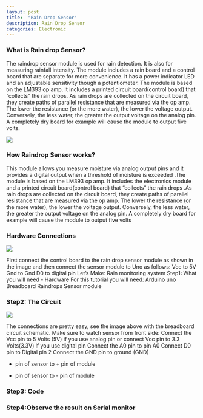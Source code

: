 ```yaml
---
layout: post
title:  "Rain Drop Sensor"
description: Rain Drop Sensor
categories: Electronic
---
```

 
 
 
### What is Rain drop Sensor?
The raindrop sensor module is used for rain detection. It is also for measuring rainfall intensity. The module includes a rain board and a control board that are separate for more convenience.
It has a power indicator LED and an adjustable sensitivity though a potentiometer. The module is based on the LM393 op amp. It includes a printed circuit board(control board) that “collects” the rain drops. As rain drops are collected on the circuit board, they create paths of parallel resistance that are measured via the op amp. The lower the resistance (or the more water), the lower the voltage output. Conversely, the less water, the greater the output voltage on the analog pin. A completely dry board for example will cause the module to output five volts.

![]({{site.baseurl}}/images/Electronic/chap18/01.jpg)

### How Raindrop Sensor works?
This module allows you measure moisture via analog output pins and it provides a digital output when a threshold of moisture is exceeded .The module is based on the LM393 op amp.
It includes the electronics module and a printed circuit board(control board) that “collects” the rain drops .As rain drops are collected on the circuit board, they create paths of parallel resistance that are measured via the op amp. The lower the resistance (or the more water), the lower the voltage output. Conversely, the less water, the greater the output voltage on the analog pin. A completely dry board for example will cause the module to output five volts

### Hardware Connections

![]({{site.baseurl}}/images/Electronic/chap18/02.jpg)

First connect the control board to the rain drop sensor module as shown in the image and then connect the sensor module to Uno as follows:
Vcc to 5V
Gnd to Gnd
D0 to digital pin
Let’s Make:
Rain monitoring system
Step1: What you will need - Hardware
For this tutorial you will need:
Arduino uno
Breadboard
Raindrops Sensor module


### Step2: The Circuit

![]({{site.baseurl}}/images/Electronic/chap18/03.png)




The connections are pretty easy, see the image above with the breadboard circuit schematic.
Make sure to watch sensor from front side:
Connect the Vcc pin to 5 Volts (5V) if you use analog pin or connect Vcc pin to 3.3 Volts(3.3V) if you use digital pin
Connect the A0  pin to pin A0
Connect D0 pin to Digital pin 2
Connect the GND pin to ground (GND)
+ pin of sensor to + pin of module
- pin of sensor to - pin of module



### Step3: Code

<script src="https://gist.github.com/saylitechno/91b44114a33f645ec778347ef42b70c2.js"></script>


### Step4:Observe the result on Serial monitor
